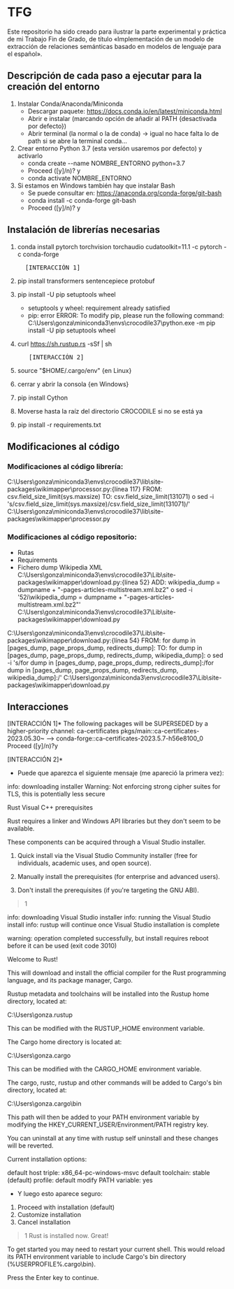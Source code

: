 # TFG
Este repositorio ha sido creado para ilustrar la parte experimental y práctica de mi Trabajo Fin de Grado, de título «Implementación de un modelo de extracción de relaciones semánticas basado en modelos de lenguaje para el español».


## Descripción de cada paso a ejecutar para la creación del entorno

1) Instalar Conda/Anaconda/Miniconda
	+ Descargar paquete: https://docs.conda.io/en/latest/miniconda.html
	+ Abrir e instalar (marcando opción de añadir al PATH {desactivada por defecto})
	+ Abrir terminal (la normal o la de conda) → igual no hace falta lo de path si se abre la terminal conda...
2) Crear entorno Python 3.7 (esta versión usaremos por defecto) y activarlo
	+ conda create --name NOMBRE_ENTORNO python=3.7
	+ Proceed ([y]/n)? y
	+ conda activate NOMBRE_ENTORNO
3) Si estamos en Windows también hay que instalar Bash
	+ Se puede consultar en: https://anaconda.org/conda-forge/git-bash
	+ conda install -c conda-forge git-bash
	+ Proceed ([y]/n)? y


## Instalación de librerías necesarias

1) conda install pytorch torchvision torchaudio cudatoolkit=11.1 -c pytorch -c conda-forge
   <pre>
	 [INTERACCIÓN 1]  
   </pre>

3) pip install transformers sentencepiece protobuf

4) pip install -U pip setuptools wheel
	+ setuptools y wheel: requirement already satisfied
	+ pip: error
	  ERROR: To modify pip, please run the following command:
	  C:\Users\gonza\miniconda3\envs\crocodile37\python.exe -m pip install -U pip setuptools wheel

5) curl https://sh.rustup.rs -sSf | sh
   <pre>
	  [INTERACCIÓN 2] 
   </pre>

6) source "$HOME/.cargo/env" {en Linux}
5) cerrar y abrir la consola {en Windows}

6) pip install Cython

7) Moverse hasta la raíz del directorio CROCODILE si no se está ya
   
8) pip install -r requirements.txt


## Modificaciones al código

### Modificaciones al código librería:
C:\Users\gonza\miniconda3\envs\crocodile37\lib\site-packages\wikimapper\processor.py:{línea 117}
FROM: csv.field_size_limit(sys.maxsize)
TO:   csv.field_size_limit(131071)
o
sed -i 's/csv.field_size_limit(sys.maxsize)/csv.field_size_limit(131071)/' C:\Users\gonza\miniconda3\envs\crocodile37\lib\site-packages\wikimapper\processor.py

### Modificaciones al código repositorio:
- Rutas
- Requirements
- Fichero dump Wikipedia XML
C:\Users\gonza\miniconda3\envs\crocodile37\Lib\site-packages\wikimapper\download.py:{línea 52}
ADD:     wikipedia_dump = dumpname + "-pages-articles-multistream.xml.bz2"
o
sed -i '52i\wikipedia_dump = dumpname + "-pages-articles-multistream.xml.bz2"' C:\Users\gonza\miniconda3\envs\crocodile37\Lib\site-packages\wikimapper\download.py

C:\Users\gonza\miniconda3\envs\crocodile37\Lib\site-packages\wikimapper\download.py:{línea 54}
FROM:    for dump in [pages_dump, page_props_dump, redirects_dump]:
  TO:    for dump in [pages_dump, page_props_dump, redirects_dump, wikipedia_dump]:
o
sed -i 's/for dump in \[pages_dump, page_props_dump, redirects_dump\]:/for dump in \[pages_dump, page_props_dump, redirects_dump, wikipedia_dump\]:/' C:\Users\gonza\miniconda3\envs\crocodile37\Lib\site-packages\wikimapper\download.py

## Interacciones

[INTERACCIÓN 1]*
The following packages will be SUPERSEDED by a higher-priority channel:
  ca-certificates    pkgs/main::ca-certificates-2023.05.30~ --> conda-forge::ca-certificates-2023.5.7-h56e8100_0
Proceed ([y]/n)?y


[INTERACCIÓN 2]*
- Puede que aparezca el siguiente mensaje (me apareció la primera vez):

info: downloading installer
Warning: Not enforcing strong cipher suites for TLS, this is potentially less secure

Rust Visual C++ prerequisites

Rust requires a linker and Windows API libraries but they don't seem to be
available.

These components can be acquired through a Visual Studio installer.

1) Quick install via the Visual Studio Community installer
   (free for individuals, academic uses, and open source).

2) Manually install the prerequisites
   (for enterprise and advanced users).

3) Don't install the prerequisites
   (if you're targeting the GNU ABI).

>1

info: downloading Visual Studio installer
info: running the Visual Studio install
info: rustup will continue once Visual Studio installation is complete

warning: operation completed successfully, but install requires reboot before it can be used (exit code 3010)

Welcome to Rust!

This will download and install the official compiler for the Rust
programming language, and its package manager, Cargo.

Rustup metadata and toolchains will be installed into the Rustup
home directory, located at:

  C:\Users\gonza\.rustup

This can be modified with the RUSTUP_HOME environment variable.

The Cargo home directory is located at:

  C:\Users\gonza\.cargo

This can be modified with the CARGO_HOME environment variable.

The cargo, rustc, rustup and other commands will be added to
Cargo's bin directory, located at:

  C:\Users\gonza\.cargo\bin

This path will then be added to your PATH environment variable by
modifying the HKEY_CURRENT_USER/Environment/PATH registry key.

You can uninstall at any time with rustup self uninstall and
these changes will be reverted.

Current installation options:


   default host triple: x86_64-pc-windows-msvc
     default toolchain: stable (default)
               profile: default
  modify PATH variable: yes


- Y luego esto aparece seguro:

1) Proceed with installation (default)
2) Customize installation
3) Cancel installation
>1
Rust is installed now. Great!

To get started you may need to restart your current shell.
This would reload its PATH environment variable to include
Cargo's bin directory (%USERPROFILE%\.cargo\bin).

Press the Enter key to continue.
